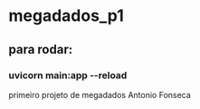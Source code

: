 # megadados_p1
## para rodar:
### uvicorn main:app --reload
 
primeiro projeto de megadados
Antonio Fonseca

